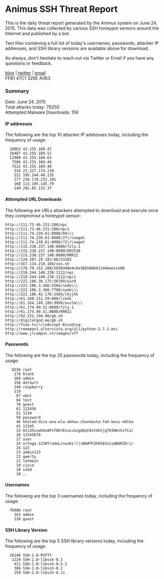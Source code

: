 # Animus SSH Threat Report

This is the daily threat report generated by the Animus system on June 24, 2015. This data was collected by various SSH honeypot sensors around the Internet and published by a bot.  

Text files containing a full list of today's usernames, passwords, attacker IP addresses, and SSH library versions are available above for download.  

As always, don't hesitate to reach out via Twitter or Email if you have any questions or feedback.  

[blog](http://morris.guru) | [twitter](https://twitter.com/andrew___morris) | [email](mailto:andrew@morris.guru)  
FFB1 47C1 326E A063  

### Summary

Date: June 24, 2015  
Total attacks today: 79250  
Attempted Malware Downloads: 159 

#### IP addresses
The following are the top 10 attacker IP addresses today, including the frequency of usage:
```
  28863 43.255.189.47
  18487 43.255.189.51
  12908 43.255.189.63
   7586 43.255.189.46
   7522 43.255.189.40
    516 23.227.174.210
    221 195.244.40.135
    177 216.178.232.101
    168 113.195.145.79
    149 202.65.132.37
```

#### Attempted URL Downloads
The following are URLs attackers attempted to download and execute once they compromise a honeypot sensor:
```
http://111.73.46.231:280/npc
http://111.73.46.231:280/npc1
http://111.74.239.61:8080/04\\\
http://111.74.239.61:8080/27\r\nwget
http://111.74.239.61:8080/72\r\nwget
http://115.238.237.148:8080/fzly.1
http://115.238.237.148:8080/OOSS1B
http://115.238.237.148:8080/RRR22
http://124.207.29.183:66/S3202
http://167.114.210.104/sex.sh
http://178.79.153.108/58303d8e4c6e3bb5066611d44ae1ce88
http://218.244.148.238:1122/npc
http://218.244.148.238:1122/npc1
http://222.186.30.175:56789/win9
http://222.186.3.166:5566/sodo\\\
http://222.186.3.166:7788/sodo\\\
http://222.186.42.176:2564/lkjjhk
http://61.160.212.59:880/likds
http://61.164.149.189:9999/avslm\\\
http://61.174.49.51:8080/fzly.1
http://61.174.49.51:8080/RRR22
http://92.222.194.90/gb.sh
http://digitalgod.me/gb.sh
http://fuse.tv/\r\nAccept-Encoding:
http://remaman1.altervista.org/ali/python-2.7.1.msi
http://www.jlcampus.cn/images/sff
```

#### Passwords
The following are the top 25 passwords today, including the frequency of usage:
```
   8226 root
    170 blank
    168 admin
    156 default
    149 raspberry
    119 
     87 ubnt
     84 test
     78 guest
     62 123456
     51 1234
     50 password
     46 khaled-dico-ana-wla-akhou-charmouta-feh-kess-ekhta
     41 12345
     33 mt13hzxwUXu8PsT6KYExvLu5zgGEpC0vtmhVjg7KIWknhzfCal
     28 12345678
     27 user
     24 ortega.123#TradeLinuxKi!l|iN6#Th3h03$%nix@NdR3b!ir
     24 123
     23 admin123
     22 qwerty
     21 letmein
     19 cisco
     18 sshd
     18 ,.
```

#### Usernames
The following are the top 3 usernames today, including the frequency of usage:
```
  76986 root
    343 admin
    126 guest
```

#### SSH Library Version
The following are the top 5 SSH library versions today, including the frequency of usage:
```
  26246 SSH-2.0-PUTTY
   1229 SSH-2.0-libssh-0.1
    411 SSH-2.0-libssh-0.5.2
    386 SSH-2.0-libssh-0.2
    259 SSH-2.0-libssh-0.11
```
